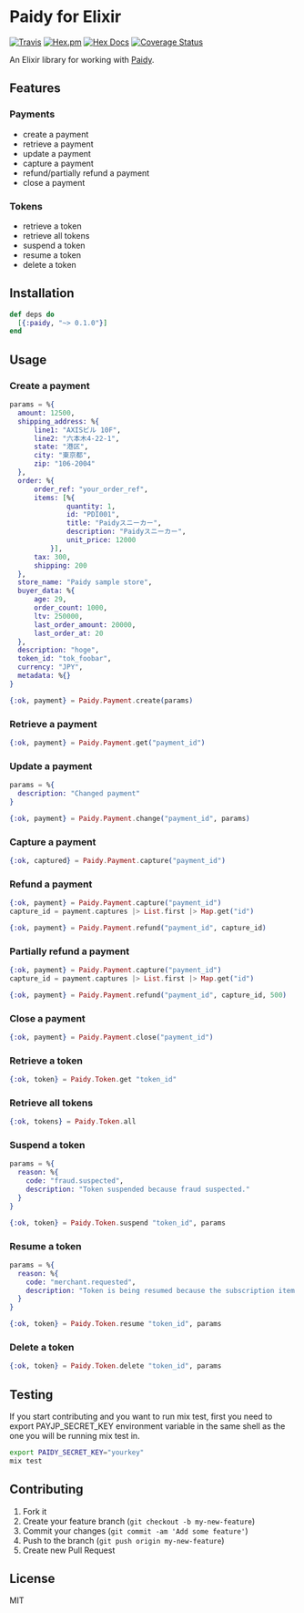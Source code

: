# Paidy for Elixir

[![Travis](https://img.shields.io/travis/shufo/paidy-elixir.svg)](https://travis-ci.org/shufo/paidy-elixir)
[![Hex.pm](https://img.shields.io/hexpm/v/paidy.svg)](https://hex.pm/packages/paidy)
[![Hex Docs](https://img.shields.io/badge/hex-docs-9768d1.svg)](https://hexdocs.pm/paidy)
[![Coverage Status](https://coveralls.io/repos/github/shufo/paidy-elixir/badge.svg?branch=master)](https://coveralls.io/github/shufo/paidy-elixir?branch=master)

An Elixir library for working with [Paidy](https://paidy.com/).

## Features

### Payments
* create a payment
* retrieve a payment
* update a payment
* capture a payment
* refund/partially refund a payment
* close a payment

### Tokens
* retrieve a token
* retrieve all tokens
* suspend a token
* resume a token
* delete a token


## Installation


```elixir
def deps do
  [{:paidy, "~> 0.1.0"}]
end
```

## Usage

### Create a payment

```elixir
params = %{
  amount: 12500,
  shipping_address: %{
      line1: "AXISビル 10F",
      line2: "六本木4-22-1",
      state: "港区",
      city: "東京都",
      zip: "106-2004"
  },
  order: %{
      order_ref: "your_order_ref",
      items: [%{
              quantity: 1,
              id: "PDI001",
              title: "Paidyスニーカー",
              description: "Paidyスニーカー",
              unit_price: 12000
          }],
      tax: 300,
      shipping: 200
  },
  store_name: "Paidy sample store",
  buyer_data: %{
      age: 29,
      order_count: 1000,
      ltv: 250000,
      last_order_amount: 20000,
      last_order_at: 20
  },
  description: "hoge",
  token_id: "tok_foobar",
  currency: "JPY",
  metadata: %{}
}

{:ok, payment} = Paidy.Payment.create(params)
```

### Retrieve a payment

```elixir
{:ok, payment} = Paidy.Payment.get("payment_id")
```

### Update a payment

```elixir
params = %{
  description: "Changed payment"
}

{:ok, payment} = Paidy.Payment.change("payment_id", params)
```

### Capture a payment

```elixir
{:ok, captured} = Paidy.Payment.capture("payment_id")
```

### Refund a payment

```elixir
{:ok, payment} = Paidy.Payment.capture("payment_id")
capture_id = payment.captures |> List.first |> Map.get("id")

{:ok, payment} = Paidy.Payment.refund("payment_id", capture_id)
```

### Partially refund a payment

```elixir
{:ok, payment} = Paidy.Payment.capture("payment_id")
capture_id = payment.captures |> List.first |> Map.get("id")

{:ok, payment} = Paidy.Payment.refund("payment_id", capture_id, 500)
```

### Close a payment

```elixir
{:ok, payment} = Paidy.Payment.close("payment_id")
```

### Retrieve a token

```elixir
{:ok, token} = Paidy.Token.get "token_id"
```

### Retrieve all tokens

```elixir
{:ok, tokens} = Paidy.Token.all
```

### Suspend a token

```elixir
params = %{
  reason: %{
    code: "fraud.suspected",
    description: "Token suspended because fraud suspected."
  }
}

{:ok, token} = Paidy.Token.suspend "token_id", params
```

### Resume a token

```elixir
params = %{
  reason: %{
    code: "merchant.requested",
    description: "Token is being resumed because the subscription item is back in stock"
  }
}

{:ok, token} = Paidy.Token.resume "token_id", params
```

### Delete a token

```elixir
{:ok, token} = Paidy.Token.delete "token_id", params
```

## Testing
If you start contributing and you want to run mix test, first you need to export PAYJP_SECRET_KEY environment variable in the same shell as the one you will be running mix test in.

```bash
export PAIDY_SECRET_KEY="yourkey"
mix test
```

## Contributing

1. Fork it
2. Create your feature branch (`git checkout -b my-new-feature`)
3. Commit your changes (`git commit -am 'Add some feature'`)
4. Push to the branch (`git push origin my-new-feature`)
5. Create new Pull Request

## License

MIT
